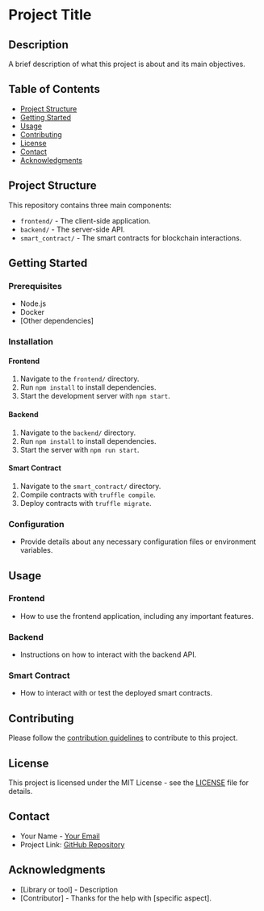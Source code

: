 # Project Title

## Description
A brief description of what this project is about and its main objectives.

## Table of Contents
- [Project Structure](#project-structure)
- [Getting Started](#getting-started)
- [Usage](#usage)
- [Contributing](#contributing)
- [License](#license)
- [Contact](#contact)
- [Acknowledgments](#acknowledgments)

## Project Structure
This repository contains three main components:
- `frontend/` - The client-side application.
- `backend/` - The server-side API.
- `smart_contract/` - The smart contracts for blockchain interactions.

## Getting Started

### Prerequisites
- Node.js
- Docker
- [Other dependencies]

### Installation

#### Frontend
1. Navigate to the `frontend/` directory.
2. Run `npm install` to install dependencies.
3. Start the development server with `npm start`.

#### Backend
1. Navigate to the `backend/` directory.
2. Run `npm install` to install dependencies.
3. Start the server with `npm run start`.

#### Smart Contract
1. Navigate to the `smart_contract/` directory.
2. Compile contracts with `truffle compile`.
3. Deploy contracts with `truffle migrate`.

### Configuration
- Provide details about any necessary configuration files or environment variables.

## Usage

### Frontend
- How to use the frontend application, including any important features.

### Backend
- Instructions on how to interact with the backend API.

### Smart Contract
- How to interact with or test the deployed smart contracts.

## Contributing
Please follow the [contribution guidelines](CONTRIBUTING.md) to contribute to this project.

## License
This project is licensed under the MIT License - see the [LICENSE](LICENSE) file for details.

## Contact
- Your Name - [Your Email](mailto:you@example.com)
- Project Link: [GitHub Repository](https://github.com/yourusername/yourproject)

## Acknowledgments
- [Library or tool] - Description
- [Contributor] - Thanks for the help with [specific aspect].

